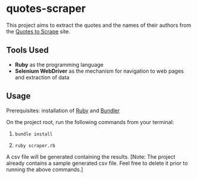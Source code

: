 # quotes-scraper
This project aims to extract the quotes and the names of their authors from the [Quotes to Scrape](http://quotes.toscrape.com/) site.

## Tools Used
* **Ruby** as the programming language
* **Selenium WebDriver** as the mechanism for navigation to web pages and extraction of data

## Usage
Prerequisites: installation of [Ruby](https://www.ruby-lang.org/en/downloads/) and [Bundler](https://bundler.io/)

On the project root, run the following commands from your terminal:

1. `bundle install`

2. `ruby scraper.rb`

A csv file will be generated containing the results. [Note: The project already contains a sample generated csv file. Feel free to delete it prior to running the above commands.]
